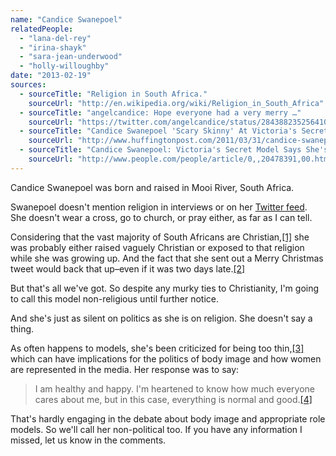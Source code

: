 ```yaml
---
name: "Candice Swanepoel"
relatedPeople:
  - "lana-del-rey"
  - "irina-shayk"
  - "sara-jean-underwood"
  - "holly-willoughby"
date: "2013-02-19"
sources:
  - sourceTitle: "Religion in South Africa."
    sourceUrl: "http://en.wikipedia.org/wiki/Religion_in_South_Africa"
  - sourceTitle: "angelcandice: Hope everyone had a very merry …"
    sourceUrl: "https://twitter.com/angelcandice/status/284388235256410114"
  - sourceTitle: "Candice Swanepoel 'Scary Skinny' At Victoria's Secret Swim Event."
    sourceUrl: "http://www.huffingtonpost.com/2011/03/31/candice-swanepoel-skinny-victorias-secret_n_843138.html#slide=more18888"
  - sourceTitle: "Candice Swanepoel: Victoria's Secret Model Says She's Healthy."
    sourceUrl: "http://www.people.com/people/article/0,,20478391,00.html"
---
```


Candice Swanepoel was born and raised in Mooi River, South Africa.

Swanepoel doesn't mention religion in interviews or on her [Twitter feed](https://twitter.com/angelcandice). She doesn't wear a cross, go to church, or pray either, as far as I can tell.

Considering that the vast majority of South Africans are Christian,<a class="source-citation" href="http://en.wikipedia.org/wiki/Religion_in_South_Africa" title="Religion in South Africa.">[1]</a> she was probably either raised vaguely Christian or exposed to that religion while she was growing up. And the fact that she sent out a Merry Christmas tweet would back that up–even if it was two days late.<a class="source-citation" href="https://twitter.com/angelcandice/status/284388235256410114" title="angelcandice: Hope everyone had a very merry …">[2]</a>

But that's all we've got. So despite any murky ties to Christianity, I'm going to call this model non-religious until further notice.

And she's just as silent on politics as she is on religion. She doesn't say a thing.

As often happens to models, she's been criticized for being too thin,<a class="source-citation" href="http://www.huffingtonpost.com/2011/03/31/candice-swanepoel-skinny-victorias-secret_n_843138.html#slide=more18888" title="Candice Swanepoel &apos;Scary Skinny&apos; At Victoria&apos;s Secret Swim Event.">[3]</a> which can have implications for the politics of body image and how women are represented in the media. Her response was to say:

>I am healthy and happy. I'm heartened to know how much everyone cares about me, but in this case, everything is normal and good.<a class="source-citation" href="http://www.people.com/people/article/0,,20478391,00.html" title="Candice Swanepoel: Victoria&apos;s Secret Model Says She&apos;s Healthy.">[4]</a>

That's hardly engaging in the debate about body image and appropriate role models. So we'll call her non-political too. If you have any information I missed, let us know in the comments.